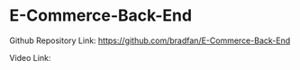 # E-Commerce-Back-End

Github Repository Link: https://github.com/bradfan/E-Commerce-Back-End

Video Link:



